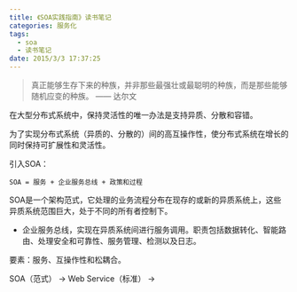 ```yaml
---
title: 《SOA实践指南》读书笔记
categories: 服务化
tags: 
  - soa
  - 读书笔记
date: 2015/3/3 17:37:25
---
```



> 真正能够生存下来的种族，并非那些最强壮或最聪明的种族，而是那些能够随机应变的种族。
>																		—— 达尔文

在大型分布式系统中，保持灵活性的唯一办法是支持异质、分散和容错。

为了实现分布式系统（异质的、分散的）间的高互操作性，使分布式系统在增长的同时保持可扩展性和灵活性。

引入SOA：

	SOA = 服务 + 企业服务总线 + 政策和过程


SOA是一个架构范式，它处理的业务流程分布在现存的或新的异质系统上，这些异质系统范围巨大，处于不同的所有者控制下。


* 企业服务总线，实现在异质系统间进行服务调用。职责包括数据转化、智能路由、处理安全和可靠性、服务管理、检测以及日志。



要素：服务、互操作性和松耦合。

SOA（范式） -> Web Service（标准） ->








































